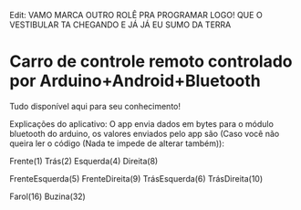   Edit: VAMO MARCA OUTRO ROLÊ PRA PROGRAMAR LOGO! QUE O VESTIBULAR TA CHEGANDO E JÁ JÁ EU SUMO DA TERRA
  
  # Carro de controle remoto controlado por Arduino+Android+Bluetooth

  Tudo disponível aqui para seu conhecimento!
 
 Explicações do aplicativo:
 O app envia dados em bytes para o módulo bluetooth do arduino, os valores enviados pelo app são (Caso você não queira ler o código (Nada te impede de alterar também)):
 
  Frente(1)
  Trás(2)
  Esquerda(4)
  Direita(8)
  
  FrenteEsquerda(5)
  FrenteDireita(9)
  TrásEsquerda(6)
  TrásDireita(10)

  Farol(16)
  Buzina(32)
